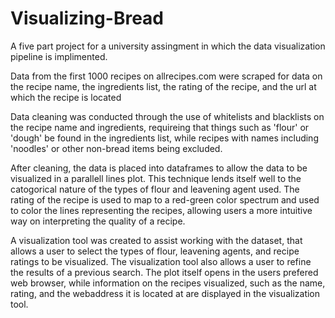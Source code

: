 # Visualizing-Bread

A five part project for a university assingment in which the data visualization pipeline is implimented.

Data from the first 1000 recipes on allrecipes.com were scraped for data on the recipe name, the ingredients list, the rating of the recipe, and the url at which the recipe is located

Data cleaning was conducted through the use of whitelists and blacklists on the recipe name and ingredients, requireing that things such as 'flour' or 'dough' be found in the ingredients list, while recipes with names including 'noodles' or other non-bread items being excluded.

After cleaning, the data is placed into dataframes to allow the data to be visualized in a parallell lines plot. This technique lends itself well to the catogorical nature of the types of flour and leavening agent used. The rating of the recipe is used to map to a red-green color spectrum and used to color the lines representing the recipes, allowing users a more intuitive way on interpreting the quality of a recipe.

A visualization tool was created to assist working with the dataset, that allows a user to select the types of flour, leavening agents, and recipe ratings to be visualized. The visualization tool also allows a user to refine the results of a previous search.
The plot itself opens in the users prefered web browser, while information on the recipes visualized, such as the name, rating, and the webaddress it is located at are displayed in the visualization tool.
